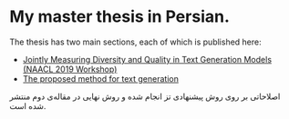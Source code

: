 # My master thesis in Persian.

The thesis has two main sections, each of which is published here:
* [Jointly Measuring Diversity and Quality in Text Generation Models (NAACL 2019 Workshop)](https://arxiv.org/pdf/1904.03971)
* [The proposed method for text generation](https://arxiv.org/pdf/1908.09127.pdf)

اصلاحاتی بر روی روش پیشنهادی تز انجام شده و روش نهایی در مقاله‌ی دوم منتشر شده است.
